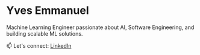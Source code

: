 # Yves Emmanuel

Machine Learning Engineer passionate about AI, Software Engineering, and building scalable ML solutions.

📫 Let's connect: [LinkedIn]([your-linkedin](https://www.linkedin.com/in/yvesemmanuel/))
